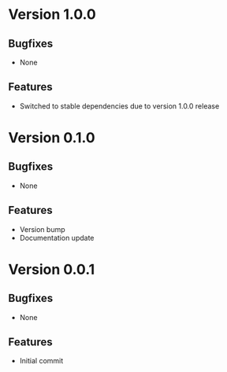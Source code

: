# Version 1.0.0

## Bugfixes

* None

## Features

* Switched to stable dependencies due to version 1.0.0 release

# Version 0.1.0

## Bugfixes

* None

## Features

* Version bump
* Documentation update

# Version 0.0.1

## Bugfixes

* None

## Features

* Initial commit
